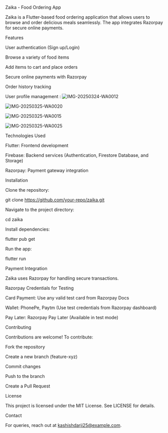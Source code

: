 Zaika - Food Ordering App

Zaika is a Flutter-based food ordering application that allows users to browse and order delicious meals seamlessly. The app integrates Razorpay for secure online payments.

Features

User authentication (Sign up/Login)

Browse a variety of food items

Add items to cart and place orders

Secure online payments with Razorpay

Order history tracking

User profile management : ![IMG-20250324-WA0012](https://github.com/user-attachments/assets/6275dfb7-2be5-4123-b786-168fecd541b5)

   ![IMG-20250325-WA0020](https://github.com/user-attachments/assets/963232e1-73dd-47fa-8386-cb87363688c6)

   ![IMG-20250325-WA0015](https://github.com/user-attachments/assets/0fb7a317-3e81-476b-b382-c2052af757a6)

   ![IMG-20250325-WA0025](https://github.com/user-attachments/assets/844cdcb7-ca8f-433b-af15-fed64b1f6e7b)



 
Technologies Used

Flutter: Frontend development

Firebase: Backend services (Authentication, Firestore Database, and Storage)

Razorpay: Payment gateway integration

Installation

Clone the repository:

git clone https://github.com/your-repo/zaika.git

Navigate to the project directory:

cd zaika

Install dependencies:

flutter pub get

Run the app:

flutter run

Payment Integration

Zaika uses Razorpay for handling secure transactions.

Razorpay Credentials for Testing

Card Payment: Use any valid test card from Razorpay Docs

Wallet: PhonePe, Paytm (Use test credentials from Razorpay dashboard)

Pay Later: Razorpay Pay Later (Available in test mode)

Contributing

Contributions are welcome! To contribute:

Fork the repository

Create a new branch (feature-xyz)

Commit changes

Push to the branch

Create a Pull Request

License

This project is licensed under the MIT License. See LICENSE for details.

Contact

For queries, reach out at kashishdarji25@example.com.
